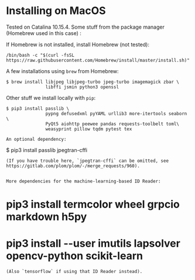 <!--
__copyright__ = "Copyright (C) 2018 Andrew Rechnitzer"
__copyright__ = "Copyright (C) 2018-2021 Colin B. Macdonald"
__copyright__ = "Copyright (C) 2020 Victoria Schuster"
__license__ = "AGPL-3.0-or-later"
 -->

Installing on MacOS
===================

Tested on Catalina 10.15.4. Some stuff from the package manager (Homebrew used in this case) :

If Homebrew is not installed, install Homebrew (not tested):
```
/bin/bash -c "$(curl -fsSL https://raw.githubusercontent.com/Homebrew/install/master/install.sh)"
```

A few installations using `brew` from Homebrew:

```
$ brew install libjpeg libjpeg-turbo jpeg-turbo imagemagick zbar \
               libffi jsmin python3 openssl
```

Other stuff we install locally with `pip`:
```
$ pip3 install passlib \
               pypng defusedxml pyYAML urllib3 more-itertools seaborn \
               PyQt5 aiohttp peewee pandas requests-toolbelt toml\
               weasyprint pillow tqdm pytest tex
```
```
An optional dependency:
```
$ pip3 install passlib jpegtran-cffi
```
(If you have trouble here, `jpegtran-cffi` can be omitted, see
https://gitlab.com/plom/plom/-/merge_requests/960).


More dependencies for the machine-learning-based ID Reader:
```
  # pip3 install termcolor wheel grpcio markdown h5py
  # pip3 install --user imutils lapsolver opencv-python scikit-learn
```
(Also `tensorflow` if using that ID Reader instead).

